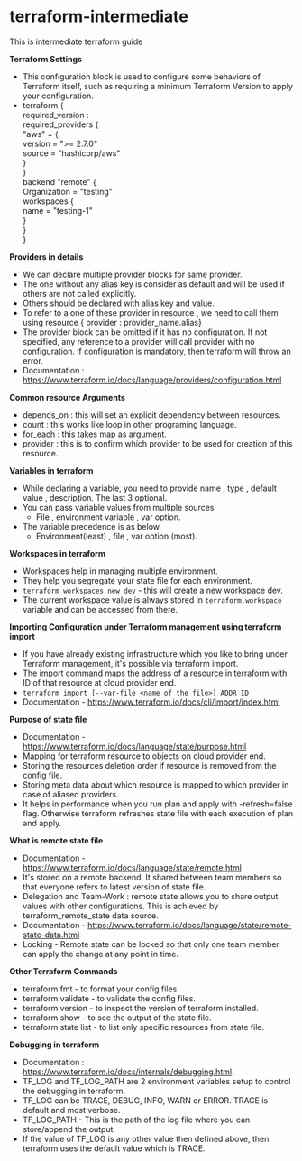 # terraform-intermediate
This is intermediate terraform guide

<b> Terraform Settings </b>
- This configuration block is used to configure some behaviors of Terraform itself, such as requiring a minimum Terraform Version to apply your configuration.
- terraform {  
        required_version :  
        required_providers {  
                "aws" = {  
                        version = ">= 2.7.0"  
                        source = "hashicorp/aws"  
                }  
        }  
        backend "remote" {  
                Organization = "testing"  
                workspaces {  
                        name = "testing-1"  
                }  
        }  
    }  

<b> Providers in details </b>
- We can declare multiple provider blocks for same provider.
- The one without any alias key is consider as default and will be used if others are not called  explicitly.
- Others should be declared with alias key and value.
- To refer to a one of these provider in resource , we need to call them using resource { provider : provider_name.alias}
- The provider block can be omitted if it has no configuration. If not specified, any reference to a provider will call provider with no configuration. if configuration is mandatory, then terraform will throw an error.
- Documentation : https://www.terraform.io/docs/language/providers/configuration.html

<b> Common resource Arguments </b>
- depends_on : this will set an explicit dependency between resources.
- count : this works like loop in other programing language.
- for_each : this takes map as argument.
- provider : this is to confirm which provider to be used for creation of this resource.

<b> Variables in terraform </b>
- While declaring a variable, you need to provide name , type , default value , description. The last 3 optional.
- You can pass variable values from multiple sources
    - File , environment variable , var option.
- The variable precedence is as below.
    - Environment(least) , file , var option (most).

<b> Workspaces in terraform </b>
- Workspaces help in managing multiple environment.
- They help you segregate your state file for each environment.
- ```terraform workspaces new dev``` - this will create a new workspace dev.
- The current workspace value is always stored in `terraform.workspace` variable and can be accessed from there.

<b> Importing Configuration under Terraform management using terraform import </b>
- If you have already existing infrastructure which you like to bring under Terraform management, it's possible via terraform import.
- The import command maps the address of a resource in terraform with ID of that resource at cloud provider end.
- `terraform import [--var-file <name of the file>] ADDR ID`
- Documentation - https://www.terraform.io/docs/cli/import/index.html

<b> Purpose of state file </b>
- Documentation - https://www.terraform.io/docs/language/state/purpose.html
- Mapping for terraform resource to objects on cloud provider end.
- Storing the resources deletion order if resource is removed from the config file.
- Storing meta data about which resource is mapped to which provider in case of aliased providers.
- It helps in performance when you run plan and apply with -refresh=false flag. Otherwise terraform refreshes state file with each execution of plan and apply.

<b> What is remote state file </b>
- Documentation - https://www.terraform.io/docs/language/state/remote.html
- It's stored on a remote backend. It shared between team members so that everyone refers to latest version of state file.
- Delegation and Team-Work : remote state allows you to share output values with other configurations. This is achieved by terraform_remote_state data source.
- Documentation - https://www.terraform.io/docs/language/state/remote-state-data.html
- Locking - Remote state can be locked so that only one team member can apply the change at any point in time.

<b> Other Terraform Commands </b>
- terraform fmt - to format your config files.
- terraform validate - to validate the config files.
- terraform version - to inspect the version of terraform installed.
- terraform show - to see the output of the state file.
- terraform state list - to list only specific resources from state file.

<b> Debugging in terraform </b>
- Documentation : https://www.terraform.io/docs/internals/debugging.html.
- TF_LOG and TF_LOG_PATH are 2 environment variables setup to control the debugging in terraform.
- TF_LOG can be TRACE, DEBUG, INFO, WARN or ERROR. TRACE is default and most verbose.
- TF_LOG_PATH - This is the path of the log file where you can store/append the output.
- If the value of TF_LOG is any other value then defined above, then terraform uses the default value which is TRACE.

